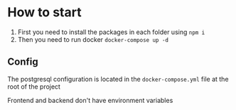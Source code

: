 # How to start

1. First you need to install the packages in each folder using `npm i`
2. Then you need to run docker `docker-compose up -d`

## Config

The postgresql configuration is located in the `docker-compose.yml` file at the root of the project

Frontend and backend don't have environment variables